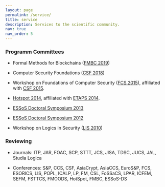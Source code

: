 ```yaml
---
layout: page
permalink: /service/
title: service
description: Services to the scientific community.
nav: true
nav_order: 5
---
```


### Programm Committees

- Formal Methods for Blockchains ([FMBC 2019](https://sites.google.com/view/fmbc))

- Computer Security Foundations ([CSF 2018](http://www.floc2018.org/conferences/))

- Workshop on Foundations of Computer Security ([FCS 2015](http://software.imdea.org/~bkoepf/FCS15/)), affiliated with [CSF 2015](http://csf2015.di.univr.it/).

- [Hotspot 2014](http://www2.imm.dtu.dk/~samo/hotspot14.html), affiliated with [ETAPS 2014](http://www.etaps.org/2014/).

- [ESSoS Doctoral Symposium 2013](https://distrinet.cs.kuleuven.be/events/essos/2013/calls-doc.html)

- [ESSoS Doctoral Symposium 2012](http://distrinet.cs.kuleuven.be/events/essos/2012/cftut)

- Workshop on Logics in Security ([LIS 2010](http://lis.gforge.uni.lu/))


### Reviewing

- Journals: ITP, JAR, FOAC, SCP, STTT, JCS, JISA, TDSC, JUCS, JAL, Studia Logica

- Conferences: S&P, CCS, CSF, AsiaCrypt, AsiaCCS, EuroS&P, FCS, ESORICS, LIS, POPL, ICALP, LP, FM, CSL, FoSSaCS, LPAR, ICFEM, SEFM, FSTTCS, FMOODS, HotSpot, FMBC, ESSoS-DS 

